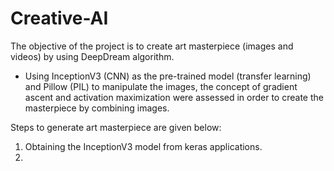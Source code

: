 # Creative-AI

The objective of the project is to create art masterpiece (images and videos) by using DeepDream algorithm.

- Using InceptionV3 (CNN) as the pre-trained model (transfer learning) and Pillow (PIL) to manipulate the images, the concept of gradient ascent and activation maximization       were assessed in order to create the masterpiece by combining images.

Steps to generate art masterpiece are given below:
1. Obtaining the InceptionV3 model from keras applications.
2. 
